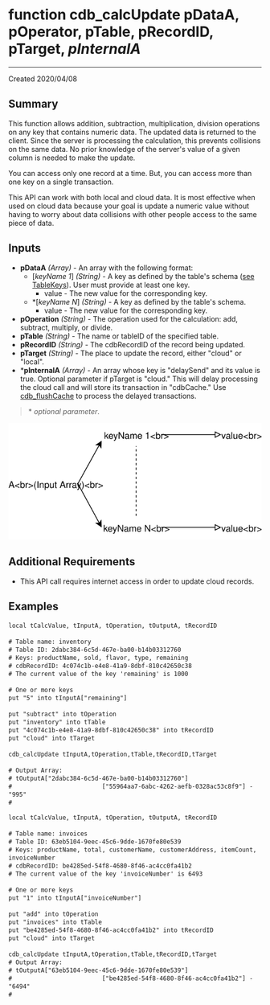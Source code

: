 # function cdb_calcUpdate pDataA, pOperator, pTable, pRecordID, pTarget, *pInternalA*
---
Created 2020/04/08

## Summary
This function allows addition, subtraction, multiplication, division operations on any key that contains numeric data. The updated data is returned to the client. Since the server is processing the calculation, this prevents collisions on the same data. No prior knowledge of the server's value of a given column is needed to make the update.

You can access only one record at a time. But, you can access more than one key on a single transaction.

This API can work with both local and cloud data. It is most effective when used on cloud data because your goal is update a numeric value without having to worry about data collisions with other people access to the same piece of data. 


## Inputs
* **pDataA** *(Array)* - An array with the following format:
    * [*keyName 1*] *(String)* - A key as defined by the table's schema ([see TableKeys](./TableKeys.md)). User must provide at least one key.
		* value - The new value for the corresponding key.
    * \*[*keyName N*] *(String)* - A key as defined by the table's schema.
    	* value - The new value for the corresponding key.
* **pOperation** *(String)* - The operation used for the calculation: add, subtract, multiply, or divide.
* **pTable** *(String)* - The name or tableID of the specified table.
* **pRecordID** *(String)* - The cdbRecordID of the record being updated.
* **pTarget** *(String)* - The place to update the record, either "cloud" or "local".
* \***pInternalA** *(Array)* - An array whose key is "delaySend" and its value is true. Optional parameter if pTarget is "cloud." This will delay processing the cloud call and will store its transaction in "cdbCache." Use [cdb_flushCache](FlushCache.md) to process the delayed transactions.

> \* _optional parameter_.

![UpdateInput](images/UpdateInput.svg)

## Additional Requirements
* This API call requires internet access in order to update cloud records.

## Examples
```livecodeserver
local tCalcValue, tInputA, tOperation, tOutputA, tRecordID

# Table name: inventory
# Table ID: 2dabc384-6c5d-467e-ba00-b14b03312760
# Keys: productName, sold, flavor, type, remaining
# cdbRecordID: 4c074c1b-e4e8-41a9-8dbf-810c42650c38
# The current value of the key 'remaining' is 1000

# One or more keys
put "5" into tInputA["remaining"]

put "subtract" into tOperation
put "inventory" into tTable
put "4c074c1b-e4e8-41a9-8dbf-810c42650c38" into tRecordID
put "cloud" into tTarget 
     
cdb_calcUpdate tInputA,tOperation,tTable,tRecordID,tTarget

# Output Array: 
# tOutputA["2dabc384-6c5d-467e-ba00-b14b03312760"]
#						  ["55964aa7-6abc-4262-aefb-0328ac53c8f9"] - "995"
#						  
```

```livecodeserver
local tCalcValue, tInputA, tOperation, tOutputA, tRecordID

# Table name: invoices
# Table ID: 63eb5104-9eec-45c6-9dde-1670fe80e539
# Keys: productName, total, customerName, customerAddress, itemCount, invoiceNumber
# cdbRecordID: be4285ed-54f8-4680-8f46-ac4cc0fa41b2
# The current value of the key 'invoiceNumber' is 6493

# One or more keys
put "1" into tInputA["invoiceNumber"]

put "add" into tOperation
put "invoices" into tTable
put "be4285ed-54f8-4680-8f46-ac4cc0fa41b2" into tRecordID
put "cloud" into tTarget
     
cdb_calcUpdate tInputA,tOperation,tTable,tRecordID,tTarget
# Output Array: 
# tOutputA["63eb5104-9eec-45c6-9dde-1670fe80e539"]
#						  ["be4285ed-54f8-4680-8f46-ac4cc0fa41b2"] - "6494"
#						  
```